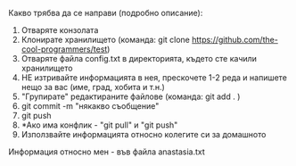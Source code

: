 Какво трябва да се направи (подробно описание):
1. Отваряте конзолата
2. Клонирате хранилището (команда: git clone https://github.com/the-cool-programmers/test)
3. Отваряте файла config.txt в директорията, където сте качили хранилището
4. НЕ изтривайте информацията в нея, прескочете 1-2 реда и напишете нещо за вас (име, град, хобита и т.н.)
5. "Групирате" редактираните файлове (команда: git add . )
6. git commit -m "някакво съобщение"
7. git push
8. *Ако има конфлик - "git pull" и "git push"
9. Използвайте информацията относно колегите си за домашното

Информация относно мен - във файла anastasia.txt
